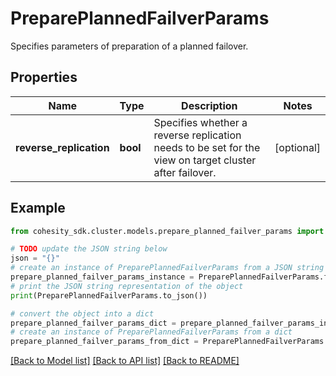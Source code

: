 # PreparePlannedFailverParams

Specifies parameters of preparation of a planned failover.

## Properties

Name | Type | Description | Notes
------------ | ------------- | ------------- | -------------
**reverse_replication** | **bool** | Specifies whether a reverse replication needs to be set for the view on target cluster after failover. | [optional] 

## Example

```python
from cohesity_sdk.cluster.models.prepare_planned_failver_params import PreparePlannedFailverParams

# TODO update the JSON string below
json = "{}"
# create an instance of PreparePlannedFailverParams from a JSON string
prepare_planned_failver_params_instance = PreparePlannedFailverParams.from_json(json)
# print the JSON string representation of the object
print(PreparePlannedFailverParams.to_json())

# convert the object into a dict
prepare_planned_failver_params_dict = prepare_planned_failver_params_instance.to_dict()
# create an instance of PreparePlannedFailverParams from a dict
prepare_planned_failver_params_from_dict = PreparePlannedFailverParams.from_dict(prepare_planned_failver_params_dict)
```
[[Back to Model list]](../README.md#documentation-for-models) [[Back to API list]](../README.md#documentation-for-api-endpoints) [[Back to README]](../README.md)


